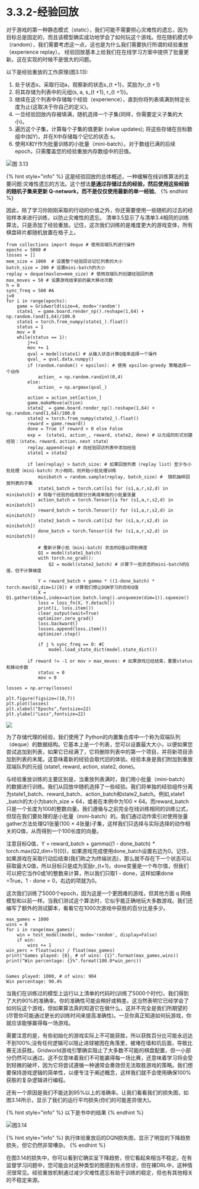 # 3.3.2-经验回放

对于游戏的第一种静态模式（static），我们可能不需要担心灾难性的遗忘，因为目标总是固定的，而且该模型确实成功地学会了如何玩这个游戏。但在随机模式中（random），我们需要考虑这一点，这也是为什么我们需要执行所谓的经验重放（experience replay）。 经验回放基本上给我们在在线学习方案中提供了批量更新。这在实现的时候不是很大的问题。

以下是经验重放的工作原理\(图3.13\):

1. 处于状态s，采取行动a，观察新的状态s\_{t +1}，奖励为r\_{t +1}
2. 将其存储为列表中的元组\(s, a, s\_{t +1}, r\_{t +1}\)。 
3. 继续在这个列表中存储每个经验（experience），直到你将列表填满到特定长度为止\(这取决于你自己的定义\)。 
4. 一旦经验回放内存被填满，随机选择一个子集\(同样，你需要定义子集的大小\)。 
5. 遍历这个子集，计算每个子集的值更新 \(value updates\); 将这些存储在目标数组中\(如Y\)，并在X中存储每个记忆的状态 s。
6. 使用X和Y作为批量训练的小批量（mini-batch）。对于数组已满的后续epoch，只需覆盖您的经验重放内存数组中的旧值。

![&#x56FE; 3.13](../../.gitbook/assets/image%20%2897%29.png)

{% hint style="info" %}
这是经验回放的总体概述，一种缓解在线训练算法的主要问题:灾难性遗忘的方法。这个想法**是通过存储过去的经验，然后使用这些经验的随机子集来更新 Q-network，而不是仅仅使用最新的单一经验**。
{% endhint %}

因此，除了学习你刚刚采取的行动的价值之外，你还需要使用一些随机的过去的经验样本来进行训练，以防止灾难性的遗忘。 清单3.5显示了与清单3.4相同的训练算法，只是添加了经验重放。记住，这次我们训练的是难度更大的游戏变体，所有棋盘碎片都随机放置在格子上。

```text
from collections import deque # 使用双端队列进行操作
epochs = 5000 # 
losses = []
mem_size = 1000  # 设置整个经验回访记忆列表的大小
batch_size = 200 # 设置mini-batch的大小
replay = deque(maxlen=mem_size) # 使用双端队列创建经验回列表
max_moves = 50 # 设置游戏结束前的最大移动次数
h = 0
sync_freq = 500 #A
j=0
for i in range(epochs):
    game = Gridworld(size=4, mode='random')
    state1_ = game.board.render_np().reshape(1,64) + np.random.rand(1,64)/100.0
    state1 = torch.from_numpy(state1_).float()
    status = 1
    mov = 0
    while(status == 1): 
        j+=1
        mov += 1
        qval = model(state1) # 从输入状态计算Q值来选择一个操作
        qval_ = qval.data.numpy()
        if (random.random() < epsilon): # 使用 epsilon-greedy 策略选择一个动作
            action_ = np.random.randint(0,4)
        else:
            action_ = np.argmax(qval_)
        
        action = action_set[action_]
        game.makeMove(action)
        state2_ = game.board.render_np().reshape(1,64) + np.random.rand(1,64)/100.0
        state2 = torch.from_numpy(state2_).float()
        reward = game.reward()
        done = True if reward > 0 else False
        exp =  (state1, action_, reward, state2, done) # 以元组的形式创建经验：（state，reward，action，next state）
        replay.append(exp) # 向经验回访列表中添加经验
        state1 = state2
        
        if len(replay) > batch_size: # 如果回放列表（replay list）至少与小批处理（mini-batch）大小相同，则开始小批处理训练
            minibatch = random.sample(replay, batch_size) #  随机抽样回放列表的子集
            state1_batch = torch.cat([s1 for (s1,a,r,s2,d) in minibatch]) # 将每个经验的组成部分分离成单独的小批量张量
            action_batch = torch.Tensor([a for (s1,a,r,s2,d) in minibatch])
            reward_batch = torch.Tensor([r for (s1,a,r,s2,d) in minibatch])
            state2_batch = torch.cat([s2 for (s1,a,r,s2,d) in minibatch])
            done_batch = torch.Tensor([d for (s1,a,r,s2,d) in minibatch])
            
            # 重新计算小批（mini-batch）状态的Q值以得到梯度
            Q1 = model(state1_batch) 
            with torch.no_grad():
                Q2 = model(state2_batch) # 计算下一批状态的mini-batch的Q值，但不计算梯度
            
            Y = reward_batch + gamma * ((1-done_batch) * torch.max(Q2,dim=1)[0]) # 计算我们想让DQN学习的目标Q值
            X = Q1.gather(dim=1,index=action_batch.long().unsqueeze(dim=1)).squeeze()
            loss = loss_fn(X, Y.detach())
            print(i, loss.item())
            clear_output(wait=True)
            optimizer.zero_grad()
            loss.backward()
            losses.append(loss.item())
            optimizer.step()
            
            if j % sync_freq == 0: #C
                model.load_state_dict(model.state_dict())
                
        if reward != -1 or mov > max_moves: # 如果游戏已经结束，重置status和移动步数
            status = 0
            mov = 0
        
losses = np.array(losses)

```

```text
plt.figure(figsize=(10,7))
plt.plot(losses)
plt.xlabel("Epochs",fontsize=22)
plt.ylabel("Loss",fontsize=22)
```

![](../../.gitbook/assets/image%20%2875%29.png)

为了存储代理的经验，我们使用了 Python的内置集合库中一个称为双端队列（deque）的数据结构。它基本上是一个列表，您可以设置最大大小，以便如果您尝试追加到列表，如果它已经满了，它将删除列表中的第一个项目，并将新项目添加到列表的末尾。这意味着新的经验会取代旧的体验。经验本身是我们附加到重放双端队列的元组 \(state1, reward, action, state2, done\)。

与经验重放训练的主要区别是，当重放列表满时，我们用小批量（mini-batch）的数据进行训练。我们从回放中随机选择了一些经验。我们将单独的经验组件分离为state1\_batch、reward\_batch、action\_batch和state2\_batch。例如,state1 \_batch的大小为batch\_size × 64，或者在本例中为100 × 64。而reward\_batch只是一个长度为100的整数向量。我们遵循与之前完全在线训练相同的训练公式，但现在我们要处理的是小批量（mini-batch）的。我们通过动作索引对使用张量gather方法处理Q1张量\(100 × 4张量\)子集，这样我们只选择与实际选择的动作相关的Q值，从而得到一个100长度的向量。

注意目标Q值，Y = reward\_batch + gamma\(\(1 - done\_batch\) _\*_ torch.max\(Q2,dim=1\)\[0\]\)，如果游戏完成使用done\_batch设置右边为0。记住，如果游戏在采取行动后结束\(我们称之为终端状态\)，那么就不存在下一个状态可以获取最大Q值，所以目标只是成为奖励r\_{t+1}。done变量是一个布尔值，但我们可以把它当作0或1的整数来计算，所以我们只取1 - done，这样如果done =True，1 - done = 0，右边的项就为0。

这次我们训练了5000个epoch，因为这是一个更困难的游戏，但其他方面 q 网络模型和以前一样。当我们测试这个算法时，它似乎能正确地玩大多数游戏。我们还编写了额外的测试脚本，看看它在1000次游戏中获胜的百分比是多少。

```text
max_games = 1000
wins = 0
for i in range(max_games):
    win = test_model(model, mode='random', display=False)
    if win:
        wins += 1
win_perc = float(wins) / float(max_games)
print("Games played: {0}, # of wins: {1}".format(max_games,wins))
print("Win percentage: {}%".format(100.0*win_perc))


Games played: 1000, # of wins: 904
Win percentage: 90.4%
```

当我们在训练过的模型上运行以上清单的代码时\(训练了5000个时代\)，我们得到了大约90%的准确率。你的准确性可能会稍好或稍差。这当然表明它已经学会了如何玩这个游戏，但如果算法真的知道它在做什么，这并不完全是我们所期望的\(尽管你可能通过更长的训练时间来提高准确性\)。一旦你真正知道如何玩游戏，你就应该能够赢得每一场游戏。

需要注意的是，有些初始化的游戏实际上不可能获胜，所以获胜百分比可能永远达不到100%;没有任何逻辑可以阻止进球被困在角落里，被堵在墙和坑后面，导致比赛无法获胜。Gridworld游戏引擎确实阻止了大多数不可能的棋盘配置，但一小部分仍然可以通过。这不仅意味着我们不可能赢得每一场比赛，还意味着学习将会受到轻微的破坏，因为它将尝试遵循一种通常会奏效但无法取胜游戏的策略。我们想要保持游戏逻辑的简单性，以便专注于阐述概念，这样我们就不会使用确保100%获胜的复杂逻辑进行编程。

还有一个原因是我们不能达到95%以上的准确率。让我们看看我们的损失图，如图3.14所示，显示了我们的运行平均损失\(你们的可能差异很大\)。

{% hint style="info" %}
以下是书中的结果
{% endhint %}



![&#x56FE;3.14 ](../../.gitbook/assets/image%20%2895%29.png)

{% hint style="info" %}
执行体验重放后的DQN损失图，显示了明显的下降趋势损失，但它仍然非常嘈杂。
{% endhint %}

在图3.14的损失中，你可以看到它确实呈下降趋势，但它看起来相当不稳定。在有监督学习问题中，您可能会对这种类型的图感到有点惊讶，但在裸DRL中，这种情况很常见。经验重放机制通过减少灾难性遗忘有助于训练的稳定，但也有其他相关的不稳定来源。







